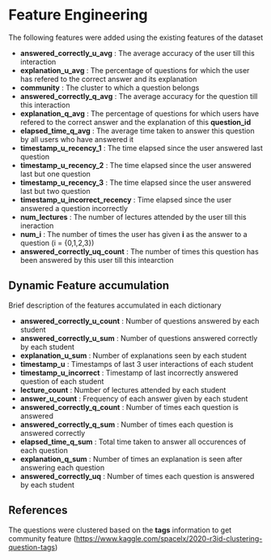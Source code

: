 # Feature Engineering

The following features were added using the existing features of the dataset 
 - **answered_correctly_u_avg** : The average accuracy of the user till this interaction
 - **explanation_u_avg** : The percentage of questions for which the user has refered to the correct answer and its explanation
 - **community** : The cluster to which a question belongs
 - **answered_correctly_q_avg** : The average accuracy for the question till this interaction
 - **explanation_q_avg** : The percentage of questions for which users have refered to the correct answer and the explanation of this **question_id**
 - **elapsed_time_q_avg** : The average time taken to answer this question by all users who have answered it
 - **timestamp_u_recency_1** : The time elapsed since the user answered last question
 - **timestamp_u_recency_2** : The time elapsed since the user answered last but one question
 - **timestamp_u_recency_3** : The time elapsed since the user answered last but two question
 - **timestamp_u_incorrect_recency** : Time elapsed since the user answered a question incorrectly
 - **num_lectures** : The number of lectures attended by the user till this ineraction
 - **num_i** : The number of times the user has given **i** as the answer to a question (i = {0,1,2,3})
 - **answered_correctly_uq_count** : The number of times this question has been answered by this user till this intearction
 
## Dynamic Feature accumulation
Brief description of the features accumulated in each dictionary
 - **answered_correctly_u_count** : Number of questions answered by each student
 - **answered_correctly_u_sum** : Number of questions answered correctly by each student
 - **explanation_u_sum** : Number of explanations seen by each student
 - **timestamp_u** : Timestamps of last 3 user interactions of each student
 - **timestamp_u_incorrect** : Timestamp of last incorrectly answered question of each student
 - **lecture_count** : Number of lectures attended by each student
 - **answer_u_count** : Frequency of each answer given by each student
 - **answered_correctly_q_count** : Number of times each question is answered
 - **answered_correctly_q_sum** : Number of times each question is answered correctly
 - **elapsed_time_q_sum** : Total time taken to answer all occurences of each question
 - **explanation_q_sum** : Number of times an explanation is seen after answering each question
 - **answered_correctly_uq** : Number of times each question is answered by each student
 
## References

The questions were clustered based on the **tags** information to get community feature (https://www.kaggle.com/spacelx/2020-r3id-clustering-question-tags)
